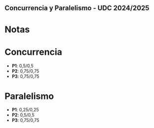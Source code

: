 ## Concurrencia y Paralelismo - UDC  2024/2025

# Notas

# Concurrencia
- **P1**: 0,5/0,5
- **P2**: 0,75/0,75
- **P3**: 0,75/0,75


# Paralelismo
- **P1**: 0,25/0,25
- **P2**: 0,5/0,5
- **P3**: 0,75/0,75

